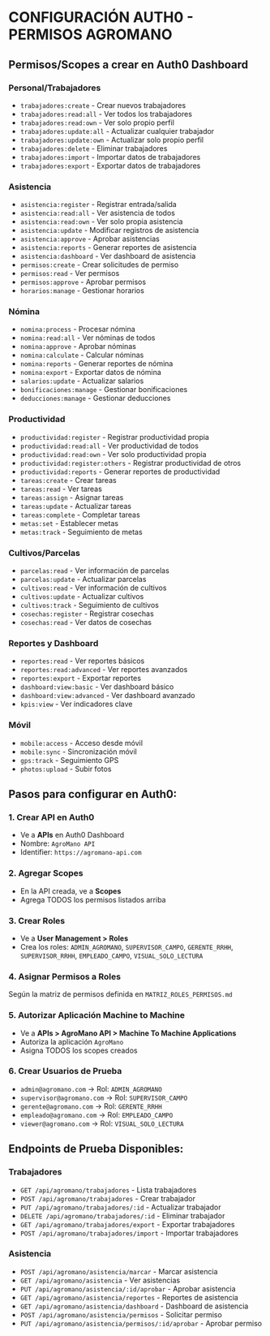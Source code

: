 # CONFIGURACIÓN AUTH0 - PERMISOS AGROMANO

## Permisos/Scopes a crear en Auth0 Dashboard

### Personal/Trabajadores
- `trabajadores:create` - Crear nuevos trabajadores
- `trabajadores:read:all` - Ver todos los trabajadores
- `trabajadores:read:own` - Ver solo propio perfil
- `trabajadores:update:all` - Actualizar cualquier trabajador
- `trabajadores:update:own` - Actualizar solo propio perfil
- `trabajadores:delete` - Eliminar trabajadores
- `trabajadores:import` - Importar datos de trabajadores
- `trabajadores:export` - Exportar datos de trabajadores

### Asistencia
- `asistencia:register` - Registrar entrada/salida
- `asistencia:read:all` - Ver asistencia de todos
- `asistencia:read:own` - Ver solo propia asistencia
- `asistencia:update` - Modificar registros de asistencia
- `asistencia:approve` - Aprobar asistencias
- `asistencia:reports` - Generar reportes de asistencia
- `asistencia:dashboard` - Ver dashboard de asistencia
- `permisos:create` - Crear solicitudes de permiso
- `permisos:read` - Ver permisos
- `permisos:approve` - Aprobar permisos
- `horarios:manage` - Gestionar horarios

### Nómina
- `nomina:process` - Procesar nómina
- `nomina:read:all` - Ver nóminas de todos
- `nomina:approve` - Aprobar nóminas
- `nomina:calculate` - Calcular nóminas
- `nomina:reports` - Generar reportes de nómina
- `nomina:export` - Exportar datos de nómina
- `salarios:update` - Actualizar salarios
- `bonificaciones:manage` - Gestionar bonificaciones
- `deducciones:manage` - Gestionar deducciones

### Productividad
- `productividad:register` - Registrar productividad propia
- `productividad:read:all` - Ver productividad de todos
- `productividad:read:own` - Ver solo productividad propia
- `productividad:register:others` - Registrar productividad de otros
- `productividad:reports` - Generar reportes de productividad
- `tareas:create` - Crear tareas
- `tareas:read` - Ver tareas
- `tareas:assign` - Asignar tareas
- `tareas:update` - Actualizar tareas
- `tareas:complete` - Completar tareas
- `metas:set` - Establecer metas
- `metas:track` - Seguimiento de metas

### Cultivos/Parcelas
- `parcelas:read` - Ver información de parcelas
- `parcelas:update` - Actualizar parcelas
- `cultivos:read` - Ver información de cultivos
- `cultivos:update` - Actualizar cultivos
- `cultivos:track` - Seguimiento de cultivos
- `cosechas:register` - Registrar cosechas
- `cosechas:read` - Ver datos de cosechas

### Reportes y Dashboard
- `reportes:read` - Ver reportes básicos
- `reportes:read:advanced` - Ver reportes avanzados
- `reportes:export` - Exportar reportes
- `dashboard:view:basic` - Ver dashboard básico
- `dashboard:view:advanced` - Ver dashboard avanzado
- `kpis:view` - Ver indicadores clave

### Móvil
- `mobile:access` - Acceso desde móvil
- `mobile:sync` - Sincronización móvil
- `gps:track` - Seguimiento GPS
- `photos:upload` - Subir fotos

## Pasos para configurar en Auth0:

### 1. Crear API en Auth0
- Ve a **APIs** en Auth0 Dashboard
- Nombre: `AgroMano API`
- Identifier: `https://agromano-api.com`

### 2. Agregar Scopes
- En la API creada, ve a **Scopes**
- Agrega TODOS los permisos listados arriba

### 3. Crear Roles
- Ve a **User Management > Roles**
- Crea los roles: `ADMIN_AGROMANO`, `SUPERVISOR_CAMPO`, `GERENTE_RRHH`, `SUPERVISOR_RRHH`, `EMPLEADO_CAMPO`, `VISUAL_SOLO_LECTURA`

### 4. Asignar Permisos a Roles
Según la matriz de permisos definida en `MATRIZ_ROLES_PERMISOS.md`

### 5. Autorizar Aplicación Machine to Machine
- Ve a **APIs > AgroMano API > Machine To Machine Applications**
- Autoriza la aplicación `AgroMano`
- Asigna TODOS los scopes creados

### 6. Crear Usuarios de Prueba
- `admin@agromano.com` → Rol: `ADMIN_AGROMANO`
- `supervisor@agromano.com` → Rol: `SUPERVISOR_CAMPO`  
- `gerente@agromano.com` → Rol: `GERENTE_RRHH`
- `empleado@agromano.com` → Rol: `EMPLEADO_CAMPO`
- `viewer@agromano.com` → Rol: `VISUAL_SOLO_LECTURA`

## Endpoints de Prueba Disponibles:

### Trabajadores
- `GET /api/agromano/trabajadores` - Lista trabajadores
- `POST /api/agromano/trabajadores` - Crear trabajador
- `PUT /api/agromano/trabajadores/:id` - Actualizar trabajador
- `DELETE /api/agromano/trabajadores/:id` - Eliminar trabajador
- `GET /api/agromano/trabajadores/export` - Exportar trabajadores
- `POST /api/agromano/trabajadores/import` - Importar trabajadores

### Asistencia
- `POST /api/agromano/asistencia/marcar` - Marcar asistencia
- `GET /api/agromano/asistencia` - Ver asistencias
- `PUT /api/agromano/asistencia/:id/aprobar` - Aprobar asistencia
- `GET /api/agromano/asistencia/reportes` - Reportes de asistencia
- `GET /api/agromano/asistencia/dashboard` - Dashboard de asistencia
- `POST /api/agromano/asistencia/permisos` - Solicitar permiso
- `PUT /api/agromano/asistencia/permisos/:id/aprobar` - Aprobar permiso
